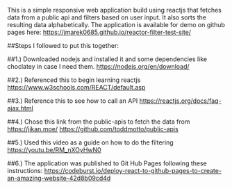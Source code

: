 This is a simple responsive web application build using reactjs that fetches data from a public api and filters based on user input. It also sorts the resulting data alphabetically.
The application is available for demo on github pages here:
https://jmarek0685.github.io/reactor-filter-test-site/


##Steps I followed to put this together:


##1.) Downloaded nodejs and installed it and some dependencies like choclatey in case I need them.
	https://nodejs.org/en/download/

##2.) Referenced this to begin learning reactjs
	https://www.w3schools.com/REACT/default.asp
  
##3.) Reference this to see how to call an API
	https://reactjs.org/docs/faq-ajax.html
  
##4.) Chose this link from the public-apis to fetch the data from
  https://jikan.moe/
  https://github.com/toddmotto/public-apis
  
##5.) Used this video as a guide on how to do the filtering
  https://youtu.be/RM_nXOyHwN0 
  
##6.) The application was published to Git Hub Pages following these instructions:
  https://codeburst.io/deploy-react-to-github-pages-to-create-an-amazing-website-42d8b09cd4d
